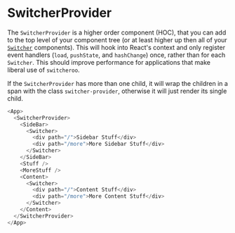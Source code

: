 # SwitcherProvider

The `SwitcherProvider` is a higher order component (HOC), that you can add to the top level of your component tree (or at least higher up then all of your [`Switcher`](./Switcher.md) components). This will hook into React's context and only register event handlers (`load`, `pushState`, and `hashChange`) once, rather than for each `Switcher`. This should improve performance for applications that make liberal use of `switcheroo`.

If the `SwitcherProvider` has more than one child, it will wrap the children in a span with the class `switcher-provider`, otherwise it will just render its single child.

```js
<App>
  <SwitcherProvider>
    <SideBar>
      <Switcher>
        <div path="/">Sidebar Stuff</div>
        <div path="/more">More Sidebar Stuff</div>
      </Switcher>
    </SideBar>
    <Stuff />
    <MoreStuff />
    <Content>
      <Switcher>
        <div path="/">Content Stuff</div>
        <div path="/more">More Content Stuff</div>
      </Switcher>
    </Content>
  </SwitcherProvider>
</App>
```
